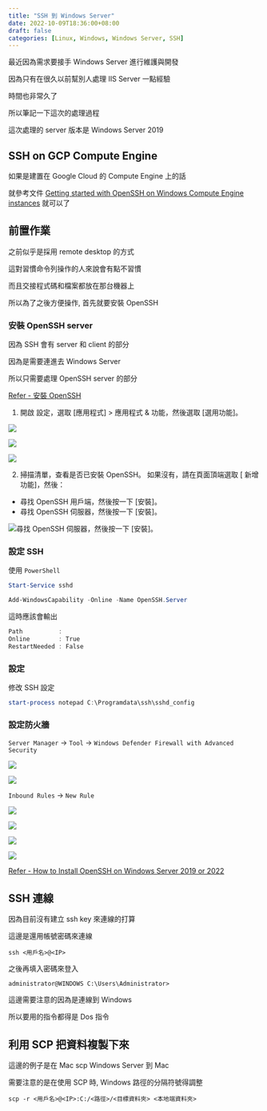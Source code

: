 ```yaml
---
title: "SSH 到 Windows Server"
date: 2022-10-09T18:36:00+08:00
draft: false
categories: [Linux, Windows, Windows Server, SSH]
---
```


最近因為需求要接手 Windows Server 進行維護與開發

因為只有在很久以前幫別人處理 IIS Server 一點經驗

時間也非常久了

所以筆記一下這次的處理過程

這次處理的 server 版本是 Windows Server 2019

## SSH on GCP Compute Engine

如果是建置在 Google Cloud 的 Compute Engine 上的話

就參考文件 [Getting started with OpenSSH on Windows Compute Engine instances](https://cloud.google.com/blog/products/compute/using-openssh-on-windows-compute-engine-instances) 就可以了

## 前置作業

之前似乎是採用 remote desktop 的方式

這對習慣命令列操作的人來說會有點不習慣

而且交接程式碼和檔案都放在那台機器上

所以為了之後方便操作, 首先就要安裝 OpenSSH

### 安裝 OpenSSH server

因為 SSH 會有 server 和 client 的部分

因為是需要連進去 Windows Server

所以只需要處理 OpenSSH server 的部分

[Refer - 安裝 OpenSSH](https://learn.microsoft.com/zh-tw/windows-server/administration/openssh/openssh_install_firstuse)

1. 開啟 設定，選取 [應用程式] > 應用程式 & 功能，然後選取 [選用功能]。

![](https://firebasestorage.googleapis.com/v0/b/storage-bucket-83851.appspot.com/o/blog%2F%E6%88%AA%E5%9C%96%202022-10-09%20%E4%B8%8B%E5%8D%887.23.05.png?alt=media&token=8e54e549-f3d2-414a-b122-917650205f86)

![](https://firebasestorage.googleapis.com/v0/b/storage-bucket-83851.appspot.com/o/blog%2F%E6%88%AA%E5%9C%96%202022-10-09%20%E4%B8%8B%E5%8D%887.25.09.png?alt=media&token=a4217abd-1cd2-424f-9762-0aade608b1c7)

![](https://firebasestorage.googleapis.com/v0/b/storage-bucket-83851.appspot.com/o/blog%2F%E6%88%AA%E5%9C%96%202022-10-09%20%E4%B8%8B%E5%8D%887.26.02.png?alt=media&token=b5900fc2-5b5e-4f81-a878-b9bccb97da38)

2. 掃描清單，查看是否已安裝 OpenSSH。 如果沒有，請在頁面頂端選取 [ 新增功能]，然後：
* 尋找 OpenSSH 用戶端，然後按一下 [安裝]。
* 尋找 OpenSSH 伺服器，然後按一下 [安裝]。

![尋找 OpenSSH 伺服器，然後按一下 [安裝]。](https://firebasestorage.googleapis.com/v0/b/storage-bucket-83851.appspot.com/o/blog%2F%E6%88%AA%E5%9C%96%202022-10-09%20%E4%B8%8B%E5%8D%887.27.27.png?alt=media&token=99f88b20-c30d-49f5-9cc5-e6e2c7a2add1)

### 設定 SSH

使用 `PowerShell`

```PowerShell
Start-Service sshd
```

```PowerShell
Add-WindowsCapability -Online -Name OpenSSH.Server
```

這時應該會輸出

```PowerShell
Path          :
Online        : True
RestartNeeded : False
```

### 設定

修改 SSH 設定

```PowerShell
start-process notepad C:\Programdata\ssh\sshd_config
```

### 設定防火牆

`Server Manager` -> `Tool` -> `Windows Defender Firewall with Advanced Security`

![](https://firebasestorage.googleapis.com/v0/b/storage-bucket-83851.appspot.com/o/blog%2F%E6%88%AA%E5%9C%96%202022-10-09%20%E4%B8%8B%E5%8D%887.46.09.png?alt=media&token=986745f0-c9e1-4fb6-b23f-6184d23e529b)


![](https://firebasestorage.googleapis.com/v0/b/storage-bucket-83851.appspot.com/o/blog%2F%E6%88%AA%E5%9C%96%202022-10-09%20%E4%B8%8B%E5%8D%887.47.36.png?alt=media&token=6eef15cc-9f4c-42fd-80cf-3382fb87c218)

`Inbound Rules` -> `New Rule`

![](https://firebasestorage.googleapis.com/v0/b/storage-bucket-83851.appspot.com/o/blog%2F%E6%88%AA%E5%9C%96%202022-10-09%20%E4%B8%8B%E5%8D%887.57.49.png?alt=media&token=ea1cd8a7-5802-4b52-8b63-f316c8cd03cd)

![](https://firebasestorage.googleapis.com/v0/b/storage-bucket-83851.appspot.com/o/blog%2F%E6%88%AA%E5%9C%96%202022-10-09%20%E4%B8%8B%E5%8D%887.57.57.png?alt=media&token=577864f2-5d34-483a-b3c0-4adcf530649d)

![](https://firebasestorage.googleapis.com/v0/b/storage-bucket-83851.appspot.com/o/blog%2F%E6%88%AA%E5%9C%96%202022-10-09%20%E4%B8%8B%E5%8D%887.57.14.png?alt=media&token=2690295a-8c34-4697-b716-a930d6dc1d2a)

![](https://firebasestorage.googleapis.com/v0/b/storage-bucket-83851.appspot.com/o/blog%2F%E6%88%AA%E5%9C%96%202022-10-09%20%E4%B8%8B%E5%8D%887.57.35.png?alt=media&token=15ebdba8-78a5-4235-b7c7-84e0fae388b7)


[Refer - How to Install OpenSSH on Windows Server 2019 or 2022](https://www.vultr.com/docs/how-to-install-openssh-on-windows-server-2019-or-2022/)

## SSH 連線

因為目前沒有建立 ssh key 來連線的打算

這邊是還用帳號密碼來連線

```shell
ssh <用戶名>@<IP>
```

之後再填入密碼來登入

```shell
administrator@WINDOWS C:\Users\Administrator>
```

這邊需要注意的因為是連線到 Windows

所以要用的指令都得是 Dos 指令

## 利用 SCP 把資料複製下來

這邊的例子是在 Mac scp Windows Server 到 Mac

需要注意的是在使用 SCP 時, Windows 路徑的分隔符號得調整

```shell
scp -r <用戶名>@<IP>:C:/<路徑>/<目標資料夾> <本地端資料夾>
```
